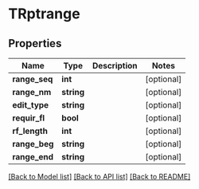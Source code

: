 # TRptrange

## Properties
Name | Type | Description | Notes
------------ | ------------- | ------------- | -------------
**range_seq** | **int** |  | [optional] 
**range_nm** | **string** |  | [optional] 
**edit_type** | **string** |  | [optional] 
**requir_fl** | **bool** |  | [optional] 
**rf_length** | **int** |  | [optional] 
**range_beg** | **string** |  | [optional] 
**range_end** | **string** |  | [optional] 

[[Back to Model list]](../README.md#documentation-for-models) [[Back to API list]](../README.md#documentation-for-api-endpoints) [[Back to README]](../README.md)


